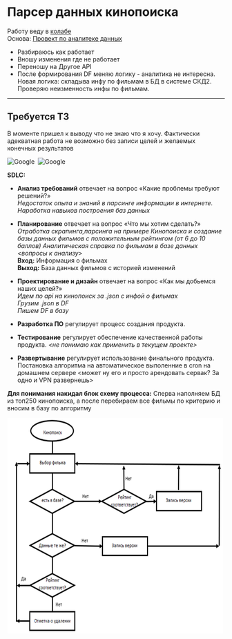 # Парсер данных кинопоиска
Работу веду в [колабе](https://colab.research.google.com/drive/1LpTNqnM9rLcBiJ5oD2b6acyMMb1lP5bB?usp=sharing) \
Основа: [Провект по аналитеке данных](https://miptstats.github.io/courses/ad_fivt/data_parsing.html)  

- Разбираюсь как работает
- Вношу изменения где не работает
- Переношу на Другое API
- После формирования DF меняю логику - аналитика не интересна.
Новая логика: складыва инфу по фильмам в БД в системе СКД2. Проверяю неизменность инфы по фильмам.

---
## Требуется ТЗ
В моменте пришел к выводу что не знаю что я хочу. Фактически адекватная работа не возможно без записи целей и желаемых конечных результатов

<div>
  <img src="https://hsto.org/r/w1560/webt/mw/bv/ee/mwbveegwbs-v5nez1ovzroceeqk.png" title="Схема процесса" alt="Google" width="300" height="300"/>&nbsp;
  <img src="https://beqa.pro/blog/wp-content/uploads/sdlc_idea.jpg" title="Схема процесса" alt="Google" width="400" height="400"/>
</div>

**SDLC:**

- **Анализ требований** отвечает на вопрос «Какие проблемы требуют решений?»\
_Недостаток опыта и знаний в парсинге информации в интернете. Наработка навыков построения баз данных_
- **Планирование** отвечает на вопрос «Что мы хотим сделать?»\
_Отработка скрапинга,парсинга на примере Кинопоиска и создание базы данных фильмов с положительным рейтингом (от 6 до 10 баллов)_
_Аналитическая справка по фильмам в базе данных <вопросы к анализу>_\
**Вход:** Информация о фильмах\
**Выход:** База данных фильмов с историей изменений
- **Проектирование и дизайн** отвечает на вопрос «Как мы добьемся наших целей?»\
_Идем по api на кинопоиск за .json с инфой о фильмах\
Грузим .json в DF\
Пишем DF в базу_

- **Разработка ПО** регулирует процесс создания продукта.

- **Тестирование** регулирует обеспечение качественной работы продукта.
_<не понимаю как применить в текущем проекте>_

- **Развертывание** регулирует использование финального продукта.\
Постановка алгоритма на автоматическое выполенние в cron на домашнем сервере <может ну его  и просто арендовать сервак? За одно и VPN развернешь>

**Для понимания накидал блок схему процесса:** Сперва наполняем БД из топ250 кинопоиска, а после перебираем все фильмы по критерию и вносим в базу по алгоритму
<div>
  <img src="https://github.com/Art9050/pet/blob/main/pars_kinopoisk/image/image.png" title="Схема процесса" alt="Google" width="500" height="500"/>&nbsp;
</div>



